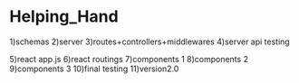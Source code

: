 # Helping_Hand

<!-- this is intital commit -->

1)schemas
2)server
3)routes+controllers+middlewares
4)server api testing

5)react app.js
6)react routings
7)components 1
8)components 2
9)components 3
10)final testing
11)version2.0

